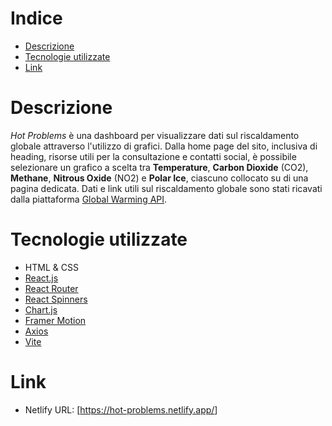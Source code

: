 # Indice
* <a href="https://github.com/elisa-morales/hot-problems#descrizione">Descrizione</a>
* <a href="https://github.com/elisa-morales/hot-problems#tecnologie-utilizzate">Tecnologie utilizzate</a>
* <a href="https://github.com/elisa-morales/hot-problems#link">Link</a>

# Descrizione

<i>Hot Problems</i> è una dashboard per visualizzare dati sul riscaldamento globale attraverso l'utilizzo di grafici. Dalla home page del sito, inclusiva di heading, risorse utili per la consultazione e contatti social, è possibile selezionare un grafico a scelta tra <b>Temperature</b>, <b>Carbon Dioxide</b> (CO2), <b>Methane</b>, <b>Nitrous Oxide</b> (NO2) e <b>Polar Ice</b>, ciascuno collocato su di una pagina dedicata. 
Dati e link utili sul riscaldamento globale sono stati ricavati dalla piattaforma <a href="https://global-warming.org/" target="_blank">Global Warming API</a>.  

# Tecnologie utilizzate

* HTML & CSS
* [React.js](https://react.dev/)
* [React Router](https://reactrouter.com/en/main)
* [React Spinners](https://www.npmjs.com/package/react-spinners)
* [Chart.js](https://www.chartjs.org/)
* [Framer Motion](https://www.framer.com/motion/)
* [Axios](https://axios-http.com/)
* [Vite](https://vitejs.dev/)

# Link

* Netlify URL: [<a href="https://hot-problems.netlify.app/" target="_blank">https://hot-problems.netlify.app/</a>]
 
